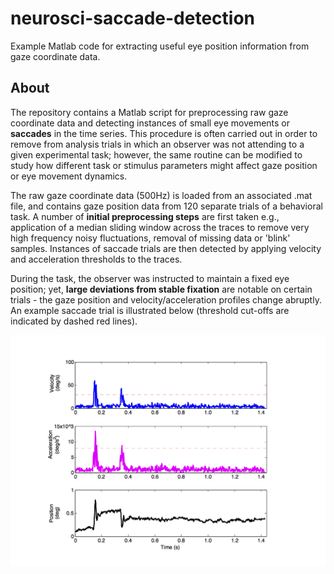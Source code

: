 # neurosci-saccade-detection
Example Matlab code for extracting useful eye position information from gaze 
coordinate data.

## About
The repository contains a Matlab script for preprocessing raw gaze coordinate 
data and detecting instances of small eye movements or **saccades** in the time
series. This procedure is often carried out in order to remove from analysis trials 
in which an observer was not attending to a given experimental task; however, the same
routine can be modified to study how different task or stimulus parameters might affect
gaze position or eye movement dynamics.

The raw gaze coordinate data (500Hz) is loaded from an associated .mat file, and 
contains gaze position data from 120 separate trials of a behavioral task. A number
of **initial preprocessing steps** are first taken e.g., application of a median sliding 
window across the traces to remove very high frequency noisy fluctuations, removal of
missing data or 'blink' samples. Instances of saccade trials are then detected by 
applying velocity and acceleration thresholds to the traces. 

During the task, the observer was instructed to maintain a fixed eye position; yet, **large 
deviations from stable fixation** are notable on certain trials - the gaze position and 
velocity/acceleration profiles change abruptly. An example saccade trial is illustrated 
below (threshold cut-offs are indicated by dashed red lines).

![Saccade detection](sample_saccade.png)
